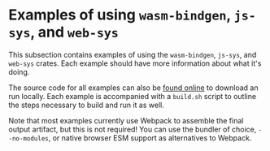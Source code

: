 # Examples of using `wasm-bindgen`, `js-sys`, and `web-sys`

This subsection contains examples of using the `wasm-bindgen`, `js-sys`, and
`web-sys` crates. Each example should have more information about what it's
doing.

The source code for all examples can also be [found online][code] to download an
run locally. Each example is accompanied with a `build.sh` script to outline the
steps necessary to build and run it as well.

Note that most examples currently use Webpack to assemble the final output
artifact, but this is not required! You can use the bundler of choice,
`--no-modules`, or native browser ESM support as alternatives to Webpack.

[code]: https://github.com/rustwasm/wasm-bindgen/tree/master/examples
